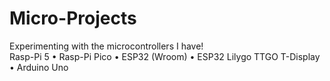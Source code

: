 # Micro-Projects
Experimenting with the microcontrollers I have!
<br>
Rasp-Pi 5 • Rasp-Pi Pico • ESP32 (Wroom) • ESP32 Lilygo TTGO T-Display • Arduino Uno
